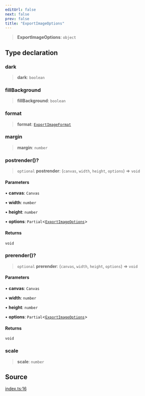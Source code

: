 ```yaml
---
editUrl: false
next: false
prev: false
title: "ExportImageOptions"
---
```


> **ExportImageOptions**: `object`

## Type declaration

### dark

> **dark**: `boolean`

### fillBackground

> **fillBackground**: `boolean`

### format

> **format**: [`ExportImageFormat`](/api-export/type-aliases/exportimageformat/)

### margin

> **margin**: `number`

### postrender()?

> `optional` **postrender**: (`canvas`, `width`, `height`, `options`) => `void`

#### Parameters

• **canvas**: `Canvas`

• **width**: `number`

• **height**: `number`

• **options**: `Partial`\<[`ExportImageOptions`](/api-export/type-aliases/exportimageoptions/)\>

#### Returns

`void`

### prerender()?

> `optional` **prerender**: (`canvas`, `width`, `height`, `options`) => `void`

#### Parameters

• **canvas**: `Canvas`

• **width**: `number`

• **height**: `number`

• **options**: `Partial`\<[`ExportImageOptions`](/api-export/type-aliases/exportimageoptions/)\>

#### Returns

`void`

### scale

> **scale**: `number`

## Source

[index.ts:16](https://github.com/dgmjs/dgmjs/blob/main/packages/export/src/index.ts#L16)
